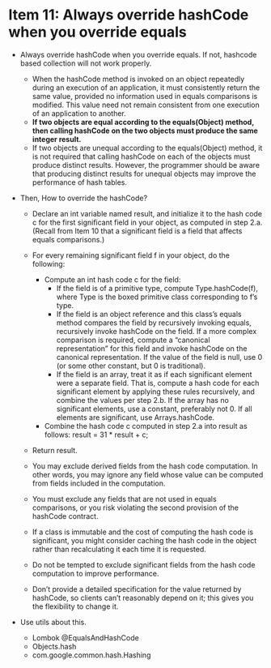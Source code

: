 # Item 11: Always override hashCode when you override equals

* Always override hashCode when you override equals. If not, hashcode based collection will not work properly.

    * When the hashCode method is invoked on an object repeatedly during an execution of an application, it must consistently return the same value, provided no information used in equals comparisons is modified. This value need not remain consistent from one execution of an application to another. 
    * **If two objects are equal according to the equals(Object) method, then calling hashCode on the two objects must produce the same integer result.**
    * If two objects are unequal according to the equals(Object) method, it is not required that calling hashCode on each of the objects must produce distinct results. However, the programmer should be aware that producing distinct results for unequal objects may improve the performance of hash tables.

* Then, How to override the hashCode?

    * Declare an int variable named result, and initialize it to the hash code c for the first significant field in your object, as computed in step 2.a. (Recall from Item 10 that a significant field is a field that affects equals comparisons.) 
    * For every remaining significant field f in your object, do the following: 
        * Compute an int hash code c for the field: 
            * If the field is of a primitive type, compute Type.hashCode(f), where Type is the boxed primitive class corresponding to f’s type. 
            * If the field is an object reference and this class’s equals method compares the field by recursively invoking equals, recursively invoke hashCode on the field. If a more complex comparison is required, compute a “canonical representation” for this field and invoke hashCode on the canonical representation. If the value of the field is null, use 0 (or some other constant, but 0 is traditional). 
            * If the field is an array, treat it as if each significant element were a separate field. That is, compute a hash code for each significant element by applying these rules recursively, and combine the values per step 2.b. If the array has no significant elements, use a constant, preferably not 0. If all elements are significant, use Arrays.hashCode. 
        * Combine the hash code c computed in step 2.a into result as follows: result = 31 * result + c; 
     * Return result.

    * You may exclude derived fields from the hash code computation. In other words, you may ignore any field whose value can be computed from fields included in the computation. 
    * You must exclude any fields that are not used in equals comparisons, or you risk violating the second provision of the hashCode contract.
    * If a class is immutable and the cost of computing the hash code is significant, you might consider caching the hash code in the object rather than recalculating it each time it is requested. 
    * Do not be tempted to exclude significant fields from the hash code computation to improve performance.
    * Don’t provide a detailed specification for the value returned by hashCode, so clients can’t reasonably depend on it; this gives you the flexibility to change it.

* Use utils about this.

    * Lombok @EqualsAndHashCode
    * Objects.hash
    * com.google.common.hash.Hashing